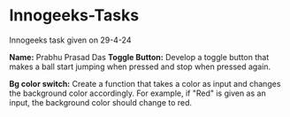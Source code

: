 # Innogeeks-Tasks
 Innogeeks task given on 29-4-24

**Name:** Prabhu Prasad Das
**Toggle Button:** Develop a toggle button that makes a ball start jumping when pressed and stop when pressed again.

**Bg color switch:** Create a function that takes a color as input and changes the background color accordingly. For example, if "Red" is given as an input, the background color should change to red.


